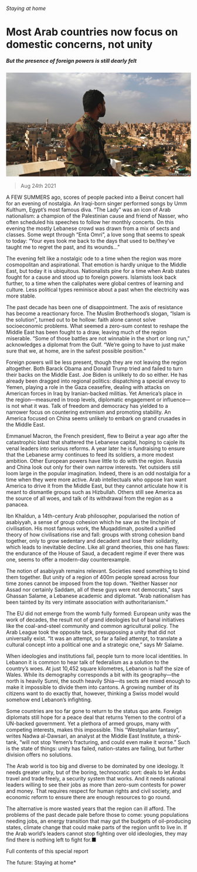 ###### Staying at home

# Most Arab countries now focus on domestic concerns, not unity 

##### But the presence of foreign powers is still dearly felt 

![image](images/20210828_SRP084_0.jpg) 

> Aug 24th 2021 

A FEW SUMMERS ago, scores of people packed into a Beirut concert hall for an evening of nostalgia. An Iraqi-born singer performed songs by Umm Kulthum, Egypt’s most famous diva. “The Lady” was an icon of Arab nationalism: a champion of the Palestinian cause and friend of Nasser, who often scheduled his speeches to follow her monthly concerts. On this evening the mostly Lebanese crowd was drawn from a mix of sects and classes. Some wept through “Enta Omri”, a love song that seems to speak to today: “Your eyes took me back to the days that used to be/they’ve taught me to regret the past, and its wounds…”

The evening felt like a nostalgic ode to a time when the region was more cosmopolitan and aspirational. That emotion is hardly unique to the Middle East, but today it is ubiquitous. Nationalists pine for a time when Arab states fought for a cause and stood up to foreign powers. Islamists look back further, to a time when the caliphates were global centres of learning and culture. Less political types reminisce about a past when the electricity was more stable.


The past decade has been one of disappointment. The axis of resistance has become a reactionary force. The Muslim Brotherhood’s slogan, “Islam is the solution”, turned out to be hollow: faith alone cannot solve socioeconomic problems. What seemed a zero-sum contest to reshape the Middle East has been fought to a draw, leaving much of the region miserable. “Some of those battles are not winnable in the short or long run,” acknowledges a diplomat from the Gulf. “We’re going to have to just make sure that we, at home, are in the safest possible position.”

Foreign powers will be less present, though they are not leaving the region altogether. Both Barack Obama and Donald Trump tried and failed to turn their backs on the Middle East. Joe Biden is unlikely to do so either. He has already been dragged into regional politics: dispatching a special envoy to Yemen, playing a role in the Gaza ceasefire, dealing with attacks on American forces in Iraq by Iranian-backed militias. Yet America’s place in the region—measured in troop levels, diplomatic engagement or influence—is not what it was. Talk of freedom and democracy has yielded to a narrower focus on countering extremism and promoting stability. An America focused on China seems unlikely to embark on grand crusades in the Middle East.

Emmanuel Macron, the French president, flew to Beirut a year ago after the catastrophic blast that shattered the Lebanese capital, hoping to cajole its venal leaders into serious reforms. A year later he is fundraising to ensure that the Lebanese army continues to feed its soldiers, a more modest ambition. Other European powers have little to do with the region. Russia and China look out only for their own narrow interests. Yet outsiders still loom large in the popular imagination. Indeed, there is an odd nostalgia for a time when they were more active. Arab intellectuals who oppose Iran want America to drive it from the Middle East, but they cannot articulate how it is meant to dismantle groups such as Hizbullah. Others still see America as the source of all woes, and talk of its withdrawal from the region as a panacea.

Ibn Khaldun, a 14th-century Arab philosopher, popularised the notion of asabiyyah, a sense of group cohesion which he saw as the linchpin of civilisation. His most famous work, the Muqaddimah, posited a unified theory of how civilisations rise and fall: groups with strong cohesion band together, only to grow sedentary and decadent and lose their solidarity, which leads to inevitable decline. Like all grand theories, this one has flaws: the endurance of the House of Saud, a decadent regime if ever there was one, seems to offer a modern-day counterexample.

The notion of asabiyyah remains relevant. Societies need something to bind them together. But unity of a region of 400m people spread across four time zones cannot be imposed from the top down. “Neither Nasser nor Assad nor certainly Saddam, all of these guys were not democrats,” says Ghassan Salame, a Lebanese academic and diplomat. “Arab nationalism has been tainted by its very intimate association with authoritarianism.”

The EU did not emerge from the womb fully formed: European unity was the work of decades, the result not of grand ideologies but of banal initiatives like the coal-and-steel community and common agricultural policy. The Arab League took the opposite tack, presupposing a unity that did not universally exist. “It was an attempt, so far a failed attempt, to translate a cultural concept into a political one and a strategic one,” says Mr Salame.

When ideologies and institutions fail, people turn to more local identities. In Lebanon it is common to hear talk of federalism as a solution to the country’s woes. At just 10,452 square kilometres, Lebanon is half the size of Wales. While its demography corresponds a bit with its geography—the north is heavily Sunni, the south heavily Shia—its sects are mixed enough to make it impossible to divide them into cantons. A growing number of its citizens want to do exactly that, however, thinking a Swiss model would somehow end Lebanon’s infighting.

Some countries are too far gone to return to the status quo ante. Foreign diplomats still hope for a peace deal that returns Yemen to the control of a UN-backed government. Yet a plethora of armed groups, many with competing interests, makes this impossible. This “Westphalian fantasy”, writes Nadwa al-Dawsari, an analyst at the Middle East Institute, a think-tank, “will not stop Yemen’s fracturing, and could even make it worse.” Such is the state of things: unity has failed, nation-states are failing, but further division offers no solutions.

The Arab world is too big and diverse to be dominated by one ideology. It needs greater unity, but of the boring, technocratic sort: deals to let Arabs travel and trade freely, a security system that works. And it needs national leaders willing to see their jobs as more than zero-sum contests for power and money. That requires respect for human rights and civil society, and economic reform to ensure there are enough resources to go round.

The alternative is more wasted years that the region can ill afford. The problems of the past decade pale before those to come: young populations needing jobs, an energy transition that may gut the budgets of oil-producing states, climate change that could make parts of the region unfit to live in. If the Arab world’s leaders cannot stop fighting over old ideologies, they may find there is nothing left to fight for.■

Full contents of this special report







The future: Staying at home*

